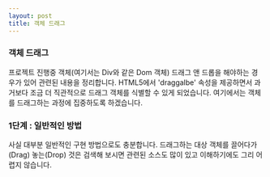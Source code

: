 ```yaml
---
layout: post
title: 객체 드래그
---
```


### 객체 드래그
프로젝트 진행중 객체(여기서는 Div와 같은 Dom 객체) 드래그 앤 드롭을 해야하는 경우가 있어 관련된 내용을 정리합니다.
HTML5에서 'draggalbe' 속성을 제공하면서 과거보다 조금 더 직관적으로 드래그 객체를 식별할 수 있게 되었습니다.
여기에서는 객체를 드래그하는 과정에 집중하도록 하겠습니다.

### 1단계 : 일반적인 방법
사실 대부분 일반적인 구현 방법으로도 충분합니다.
드래그하는 대상 객체를 끌어다가(Drag) 놓는(Drop) 것은 검색해 보시면 관련된 소스도 많이 있고 이해하기에도 그리 어렵지 않습니다.

